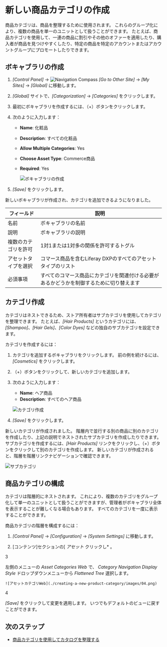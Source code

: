 # 新しい商品カテゴリの作成

商品カテゴリは、商品を整理するために使用されます。 これらのグループ化により、複数の商品を単一のユニットとして扱うことができます。 たとえば、商品カテゴリを使用して、一連の商品に割引やその他のオファーを適用したり、購入者が商品を見つけやすくしたり、特定の商品を特定のアカウントまたはアカウントグループにプロモートしたりできます。

## ボキャブラリの作成

1.  *[Control Panel]* → ![Navigation Compass](../../../images/icon-compass.png) *[Go to Other Site]* → *[My Sites]* → *[Global]* に移動します。

2.  *[Global]* サイトで、*[Categorization]* → *[Categories]* をクリックします。

3.  最初にボキャブラリを作成するには、（+）ボタンをクリックします。

4.  次のように入力します：

      - **Name**: 化粧品

      - **Description**: すべての化粧品

      - **Allow Multiple Categories**: Yes

      - **Choose Asset Type**: Commerce商品

      - **Required**: Yes

        ![ボキャブラリの作成](./creating-a-new-product-category/images/01.png)

5.  *[Save]* をクリックします。

新しいボキャブラリが作成され、カテゴリを追加できるようになりました。

| フィールド      | 説明                                           |
| ---------- | -------------------------------------------- |
| 名前         | ボキャブラリの名前                                    |
| 説明         | ボキャブラリの説明                                    |
| 複数のカテゴリを許可 | 1対1または1対多の関係を許可するトグル                         |
| アセットタイプを選択 | コマース商品を含むLiferay DXPのすべてのアセットタイプのリスト         |
| 必須事項       | すべてのコマース商品にカテゴリを関連付ける必要があるかどうかを制御するために切り替えます |

## カテゴリ作成

カテゴリはネストできるため、ストア所有者はサブカテゴリを使用してカテゴリを整理できます。 たとえば、*[Hair Products]* というカテゴリには、*[Shampoo]*、*[Hair Gels]*、*[Color Dyes]* などの独自のサブカテゴリを設定できます。

カテゴリを作成するには：

1.  カテゴリを追加するボキャブラリをクリックします。 前の例を続けるには、*[Cosmetics]* をクリックします。

2.  （+）ボタンをクリックして、新しいカテゴリを追加します。

3.  次のように入力します：

      - **Name**: ヘア商品
      - **Description**: すべてのヘア商品

    ![カテゴリ作成](./creating-a-new-product-category/images/02.png)

4.  *[Save]* をクリックします。

新しいカテゴリが作成されました。 階層内で並行する別の商品に別のカテゴリを作成したり、上記の説明でネストされたサブカテゴリを作成したりできます。 サブカテゴリを作成するには、*[Hair Products]* リンクをクリックし、（+）ボタンをクリックして別のカテゴリを作成します。 新しいカテゴリが作成されると、階層を階層リンクナビゲーションで確認できます。

![サブカテゴリ](./creating-a-new-product-category/images/03.png)

## 商品カテゴリの構成

カテゴリは階層的にネストされます。 これにより、複数のカテゴリをグループ化して単一のユニットとして扱うことができますが、管理者がボキャブラリ全体を表示することが難しくなる場合もあります。 すべてのカテゴリを一度に表示することができます。

商品カテゴリの階層を構成するには：

1.  *[Control Panel]* → *[Configuration]* → *[System Settings]* に移動します。

2.  [コンテンツ]セクションの[ *アセット* クリックし* 。</p></li>

3

左側のメニューの *Asset Categories Web* で、 *Category Navigation Display Style* ドロップダウンメニューから *Flattened Tree* 選択します。

    ![アセットカテゴリWeb](./creating-a-new-product-category/images/04.png)

4

*[Save]* をクリックして変更を適用します。 いつでもデフォルトのビューに戻すことができます。</ol>

## 次のステップ

  - [商品カテゴリを使用してカタログを整理する](./organizing-your-catalog-with-product-categories.md)
